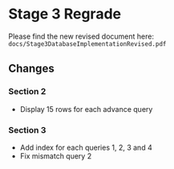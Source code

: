 # Stage 3 Regrade

Please find the new revised document here: `docs/Stage3DatabaseImplementationRevised.pdf`

## Changes
### Section 2
- Display 15 rows for each advance query

### Section 3
- Add index for each queries 1, 2, 3 and 4
- Fix mismatch query 2